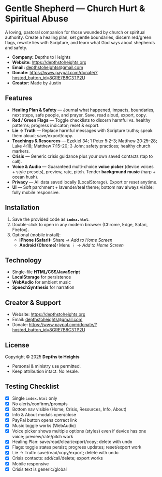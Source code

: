 # Gentle Shepherd — Church Hurt & Spiritual Abuse

A loving, pastoral companion for those wounded by church or spiritual authority. Create a healing plan, set gentle boundaries, discern red/green flags, rewrite lies with Scripture, and learn what God says about shepherds and safety.

- **Company:** Depths to Heights
- **Website:** https://depthstoheights.org
- **Email:** depthstoheights@gmail.com
- **Donate:** https://www.paypal.com/donate/?hosted_button_id=8GRE7B8C3TP2U
- **Creator:** Made by Justin

## Features
- **Healing Plan & Safety** — Journal what happened, impacts, boundaries, next steps, safe people, and prayer. Save, read aloud, export, copy.
- **Red / Green Flags** — Toggle checklists to discern harmful vs. healthy patterns; progress indicator; reset & export.
- **Lie → Truth** — Replace harmful messages with Scripture truths; speak them aloud; save/export/copy.
- **Teachings & Resources** — Ezekiel 34; 1 Peter 5:2–3; Matthew 20:25–28; Luke 4:18; Matthew 7:15–20; 3 John; safety practices; healthy church markers.
- **Crisis** — Generic crisis guidance plus your own saved contacts (tap to call).
- **Voice & Audio** — Guaranteed multi-choice **voice picker** (device voices + style presets), preview, rate, pitch. Tender **background music** (harp + ocean hush).
- **Privacy** — All data saved locally (LocalStorage). Export or reset anytime.
- **UI** — Soft parchment + lavender/teal theme; bottom nav always visible; fully mobile responsive.

## Installation
1. Save the provided code as **`index.html`**.
2. Double-click to open in any modern browser (Chrome, Edge, Safari, Firefox).
3. Optional (mobile install):
   - **iPhone (Safari):** Share → *Add to Home Screen*
   - **Android (Chrome):** Menu ⋮ → *Add to Home Screen*

## Technology
- Single-file **HTML/CSS/JavaScript**
- **LocalStorage** for persistence
- **WebAudio** for ambient music
- **SpeechSynthesis** for narration

## Creator & Support
- Website: https://depthstoheights.org  
- Email: [depthstoheights@gmail.com](mailto:depthstoheights@gmail.com)  
- Donate: https://www.paypal.com/donate/?hosted_button_id=8GRE7B8C3TP2U

## License
Copyright © 2025 **Depths to Heights**
- Personal & ministry use permitted.
- Keep attribution intact. No resale.

## Testing Checklist
- [x] Single `index.html` only
- [x] No alerts/confirms/prompts
- [x] Bottom nav visible (Home, Crisis, Resources, Info, About)
- [x] Info & About modals open/close
- [x] PayPal button opens correct link
- [x] Music toggle works (WebAudio)
- [x] Voice picker shows multiple options (styles) even if device has one voice; preview/rate/pitch work
- [x] Healing Plan: save/read/clear/export/copy; delete with undo
- [x] Flags: toggle states persist; progress updates; reset/export work
- [x] Lie → Truth: save/read/copy/export; delete with undo
- [x] Crisis contacts: add/call/delete; export works
- [x] Mobile responsive
- [x] Crisis text is generic/global
